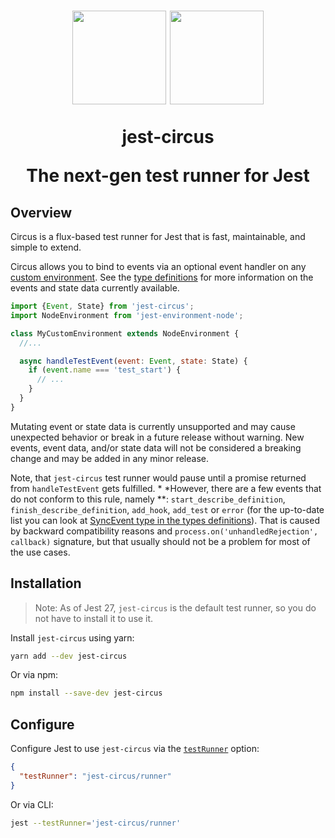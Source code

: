 [type-definitions]: https://github.com/facebook/jest/blob/main/packages/jest-types/src/Circus.ts

<h1 align="center">
  <img src="https://jestjs.io/img/jest.png" height="150" width="150"/>
  <img src="https://jestjs.io/img/circus.png" height="150" width="150"/>
  <p align="center">jest-circus</p>
  <p align="center">The next-gen test runner for Jest</p>
</h1>

## Overview

Circus is a flux-based test runner for Jest that is fast, maintainable, and simple to extend.

Circus allows you to bind to events via an optional event handler on
any [custom environment](https://jestjs.io/docs/configuration#testenvironment-string). See
the [type definitions][type-definitions] for more information on the events and state data currently available.

```js
import {Event, State} from 'jest-circus';
import NodeEnvironment from 'jest-environment-node';

class MyCustomEnvironment extends NodeEnvironment {
  //...

  async handleTestEvent(event: Event, state: State) {
    if (event.name === 'test_start') {
      // ...
    }
  }
}
```

Mutating event or state data is currently unsupported and may cause unexpected behavior or break in a future release
without warning. New events, event data, and/or state data will not be considered a breaking change and may be added in
any minor release.

Note, that `jest-circus` test runner would pause until a promise returned from `handleTestEvent` gets fulfilled. *
*However, there are a few events that do not conform to this rule, namely
**: `start_describe_definition`, `finish_describe_definition`, `add_hook`, `add_test` or `error` (for the up-to-date
list you can look at [SyncEvent type in the types definitions][type-definitions]). That is caused by backward
compatibility reasons and `process.on('unhandledRejection', callback)` signature, but that usually should not be a
problem for most of the use cases.

## Installation

> Note: As of Jest 27, `jest-circus` is the default test runner, so you do not have to install it to use it.

Install `jest-circus` using yarn:

```bash
yarn add --dev jest-circus
```

Or via npm:

```bash
npm install --save-dev jest-circus
```

## Configure

Configure Jest to use `jest-circus` via the [`testRunner`](https://jestjs.io/docs/configuration#testrunner-string)
option:

```json
{
  "testRunner": "jest-circus/runner"
}
```

Or via CLI:

```bash
jest --testRunner='jest-circus/runner'
```
